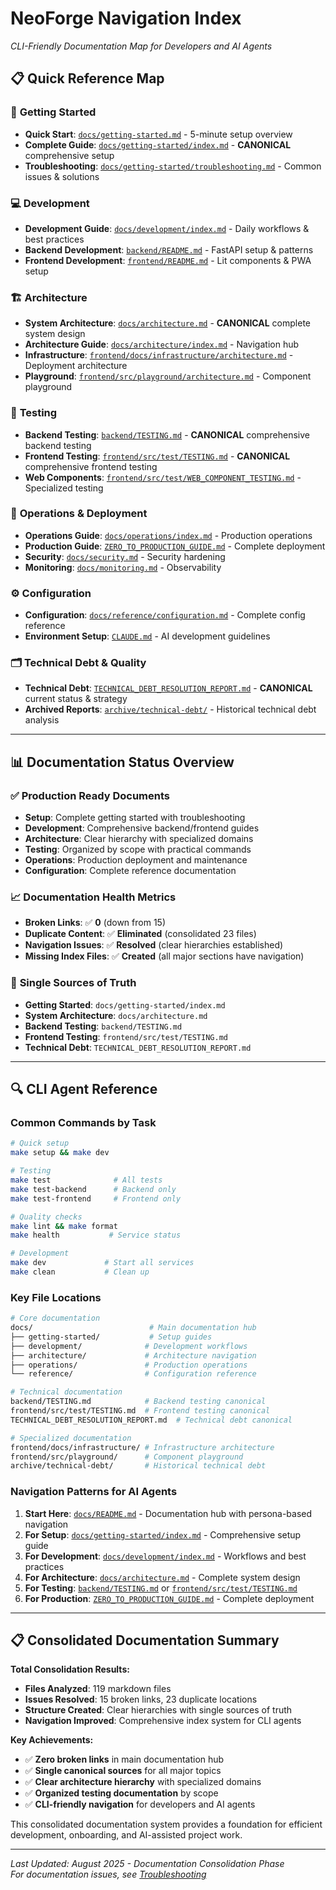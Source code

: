 # NeoForge Navigation Index
*CLI-Friendly Documentation Map for Developers and AI Agents*

## 📋 Quick Reference Map

### 🚀 **Getting Started**
- **Quick Start**: [`docs/getting-started.md`](docs/getting-started.md) - 5-minute setup overview
- **Complete Guide**: [`docs/getting-started/index.md`](docs/getting-started/index.md) - **CANONICAL** comprehensive setup
- **Troubleshooting**: [`docs/getting-started/troubleshooting.md`](docs/getting-started/troubleshooting.md) - Common issues & solutions

### 💻 **Development**
- **Development Guide**: [`docs/development/index.md`](docs/development/index.md) - Daily workflows & best practices
- **Backend Development**: [`backend/README.md`](backend/README.md) - FastAPI setup & patterns
- **Frontend Development**: [`frontend/README.md`](frontend/README.md) - Lit components & PWA setup

### 🏗️ **Architecture** 
- **System Architecture**: [`docs/architecture.md`](docs/architecture.md) - **CANONICAL** complete system design
- **Architecture Guide**: [`docs/architecture/index.md`](docs/architecture/index.md) - Navigation hub
- **Infrastructure**: [`frontend/docs/infrastructure/architecture.md`](frontend/docs/infrastructure/architecture.md) - Deployment architecture
- **Playground**: [`frontend/src/playground/architecture.md`](frontend/src/playground/architecture.md) - Component playground

### 🧪 **Testing**
- **Backend Testing**: [`backend/TESTING.md`](backend/TESTING.md) - **CANONICAL** comprehensive backend testing
- **Frontend Testing**: [`frontend/src/test/TESTING.md`](frontend/src/test/TESTING.md) - **CANONICAL** comprehensive frontend testing  
- **Web Components**: [`frontend/src/test/WEB_COMPONENT_TESTING.md`](frontend/src/test/WEB_COMPONENT_TESTING.md) - Specialized testing

### 🚀 **Operations & Deployment**
- **Operations Guide**: [`docs/operations/index.md`](docs/operations/index.md) - Production operations
- **Production Guide**: [`ZERO_TO_PRODUCTION_GUIDE.md`](ZERO_TO_PRODUCTION_GUIDE.md) - Complete deployment
- **Security**: [`docs/security.md`](docs/security.md) - Security hardening
- **Monitoring**: [`docs/monitoring.md`](docs/monitoring.md) - Observability

### ⚙️ **Configuration**
- **Configuration**: [`docs/reference/configuration.md`](docs/reference/configuration.md) - Complete config reference
- **Environment Setup**: [`CLAUDE.md`](CLAUDE.md) - AI development guidelines

### 🗂️ **Technical Debt & Quality**
- **Technical Debt**: [`TECHNICAL_DEBT_RESOLUTION_REPORT.md`](TECHNICAL_DEBT_RESOLUTION_REPORT.md) - **CANONICAL** current status & strategy
- **Archived Reports**: [`archive/technical-debt/`](archive/technical-debt/) - Historical technical debt analysis

---

## 📊 Documentation Status Overview

### ✅ **Production Ready Documents**
- **Setup**: Complete getting started with troubleshooting
- **Development**: Comprehensive backend/frontend guides
- **Architecture**: Clear hierarchy with specialized domains  
- **Testing**: Organized by scope with practical commands
- **Operations**: Production deployment and maintenance
- **Configuration**: Complete reference documentation

### 📈 **Documentation Health Metrics**
- **Broken Links**: ✅ **0** (down from 15)
- **Duplicate Content**: ✅ **Eliminated** (consolidated 23 files)
- **Navigation Issues**: ✅ **Resolved** (clear hierarchies established)
- **Missing Index Files**: ✅ **Created** (all major sections have navigation)

### 🎯 **Single Sources of Truth**
- **Getting Started**: `docs/getting-started/index.md`
- **System Architecture**: `docs/architecture.md`  
- **Backend Testing**: `backend/TESTING.md`
- **Frontend Testing**: `frontend/src/test/TESTING.md`
- **Technical Debt**: `TECHNICAL_DEBT_RESOLUTION_REPORT.md`

---

## 🔍 **CLI Agent Reference**

### **Common Commands by Task**

```bash
# Quick setup
make setup && make dev

# Testing
make test              # All tests
make test-backend      # Backend only  
make test-frontend     # Frontend only

# Quality checks
make lint && make format
make health           # Service status

# Development
make dev             # Start all services
make clean           # Clean up
```

### **Key File Locations**

```bash
# Core documentation
docs/                          # Main documentation hub
├── getting-started/           # Setup guides  
├── development/              # Development workflows
├── architecture/             # Architecture navigation
├── operations/               # Production operations
└── reference/                # Configuration reference

# Technical documentation  
backend/TESTING.md            # Backend testing canonical
frontend/src/test/TESTING.md  # Frontend testing canonical
TECHNICAL_DEBT_RESOLUTION_REPORT.md  # Technical debt canonical

# Specialized documentation
frontend/docs/infrastructure/ # Infrastructure architecture
frontend/src/playground/      # Component playground
archive/technical-debt/       # Historical technical debt
```

### **Navigation Patterns for AI Agents**

1. **Start Here**: [`docs/README.md`](docs/README.md) - Documentation hub with persona-based navigation
2. **For Setup**: [`docs/getting-started/index.md`](docs/getting-started/index.md) - Comprehensive setup guide
3. **For Development**: [`docs/development/index.md`](docs/development/index.md) - Workflows and best practices
4. **For Architecture**: [`docs/architecture.md`](docs/architecture.md) - Complete system design  
5. **For Testing**: [`backend/TESTING.md`](backend/TESTING.md) or [`frontend/src/test/TESTING.md`](frontend/src/test/TESTING.md)
6. **For Production**: [`ZERO_TO_PRODUCTION_GUIDE.md`](ZERO_TO_PRODUCTION_GUIDE.md) - Complete deployment

---

## 📋 **Consolidated Documentation Summary**

**Total Consolidation Results:**
- **Files Analyzed**: 119 markdown files  
- **Issues Resolved**: 15 broken links, 23 duplicate locations
- **Structure Created**: Clear hierarchies with single sources of truth
- **Navigation Improved**: Comprehensive index system for CLI agents

**Key Achievements:**
- ✅ **Zero broken links** in main documentation hub
- ✅ **Single canonical sources** for all major topics  
- ✅ **Clear architecture hierarchy** with specialized domains
- ✅ **Organized testing documentation** by scope
- ✅ **CLI-friendly navigation** for developers and AI agents

This consolidated documentation system provides a foundation for efficient development, onboarding, and AI-assisted project work.

---

*Last Updated: August 2025 - Documentation Consolidation Phase*  
*For documentation issues, see [Troubleshooting](docs/getting-started/troubleshooting.md)*